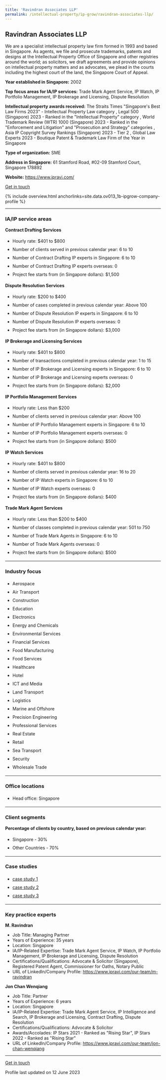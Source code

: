 ```yaml
---
title: 'Ravindran Associates LLP'
permalink: /intellectual-property/ip-grow/ravindran-associates-llp/
---
```


## Ravindran Associates LLP

We are a specialist intellectual property law firm formed in 1993 and based in Singapore. As agents, we file and prosecute trademarks, patents and designs at the Intellectual Property Office of Singapore and other registries around the world; as solicitors, we draft agreements and provide opinions on intellectual property matters and as advocates, we plead in the courts including the highest court of the land, the Singapore Court of Appeal.

<b>Year established in Singapore:</b> 2002

<b>Top focus areas for IA/IP services:</b> Trade Mark Agent Service, IP Watch, IP Portfolio Management, IP Brokerage and Licensing, Dispute Resolution

<b>Intellectual property awards received:</b> The Straits Times "Singapore's Best Law Firms 2023" - Intellectual Property Law category , Legal 500 (Singapore) 2023 - Ranked in the "Intellectual Property" category , World Trademark Review (WTR) 1000 (Singapore) 2023 - Ranked in the "Enforcement and Litigation" and "Prosecution and Strategy" categories , Asia IP Copyright Survey Rankings (Singapore) 2023 - Tier 2 , Global Law Experts 2023 - Boutique Patent & Trademark Law Firm of the Year in Singapore

<b>Type of organization:</b> SME

<b>Address in Singapore:</b> 61 Stamford Road, #02-09 Stamford Court, Singapore 178892

<b>Website:</b> <a href='https://www.ipravi.com/'>https://www.ipravi.com/</a>

<a class='btn' href='https://form.gov.sg/642b843bda710f00125ae2d3' target='_blank' rel='noopener'>Get in touch</a>

{% include overview.html anchorlinks=site.data.ov013_1b-ipgrow-company-profile %}

---
<a name='ip-related-service-areas'></a>
### IA/IP service areas

**Contract Drafting Services**

<ul>
<li style='line-height: 27px; margin: 0px 0px !important'>Hourly rate:  $401 to $800</li>
<li style='line-height: 27px; margin: 0px 0px !important'>Number of clients served in previous calendar year: 6 to 10</li>
<li style='line-height: 27px; margin: 0px 0px !important'>Number of Contract Drafting IP experts in Singapore: 6 to 10</li>
<li style='line-height: 27px; margin: 0px 0px !important'>Number of Contract Drafting IP experts overseas: 0</li>
<li style='line-height: 27px; margin: 0px 0px !important'>Project fee starts from (in Singapore dollars): $1,500</li>
</ul>

**Dispute Resolution Services**

<ul>
<li style='line-height: 27px; margin: 0px 0px !important'>Hourly rate:  $200 to $400</li>
<li style='line-height: 27px; margin: 0px 0px !important'>Number of cases completed in previous calendar year: Above 100</li>
<li style='line-height: 27px; margin: 0px 0px !important'>Number of Dispute Resolution IP experts in Singapore: 6 to 10</li>
<li style='line-height: 27px; margin: 0px 0px !important'>Number of Dispute Resolution IP experts overseas: 0</li>
<li style='line-height: 27px; margin: 0px 0px !important'>Project fee starts from (in Singapore dollars):  $3,000</li>
</ul>

**IP Brokerage and Licensing Services**

<ul>
<li style='line-height: 27px; margin: 0px 0px !important'>Hourly rate:  $401 to $800</li>
<li style='line-height: 27px; margin: 0px 0px !important'>Number of transactions completed in previous calendar year: 1 to 15</li>
<li style='line-height: 27px; margin: 0px 0px !important'>Number of IP Brokerage and Licensing experts in Singapore: 6 to 10</li>
<li style='line-height: 27px; margin: 0px 0px !important'>Number of IP Brokerage and Licensing experts overseas: 0</li>
<li style='line-height: 27px; margin: 0px 0px !important'>Project fee starts from (in Singapore dollars):  $2,000</li>
</ul>

**IP Portfolio Management Services**

<ul>
<li style='line-height: 27px; margin: 0px 0px !important'>Hourly rate:  Less than $200</li>
<li style='line-height: 27px; margin: 0px 0px !important'>Number of clients served in previous calendar year: Above 100</li>
<li style='line-height: 27px; margin: 0px 0px !important'>Number of IP Portfolio Management experts in Singapore: 6 to 10</li>
<li style='line-height: 27px; margin: 0px 0px !important'>Number of IP Portfolio Management experts overseas: 0</li>
<li style='line-height: 27px; margin: 0px 0px !important'>Project fee starts from (in Singapore dollars):  $500</li>
</ul>

**IP Watch Services**

<ul>
<li style='line-height: 27px; margin: 0px 0px !important'>Hourly rate:  $401 to $800</li>
<li style='line-height: 27px; margin: 0px 0px !important'>Number of clients served in previous calendar year: 16 to 20</li>
<li style='line-height: 27px; margin: 0px 0px !important'>Number of IP Watch experts in Singapore: 6 to 10</li>
<li style='line-height: 27px; margin: 0px 0px !important'>Number of IP Watch experts overseas: 0</li>
<li style='line-height: 27px; margin: 0px 0px !important'>Project fee starts from (in Singapore dollars):  $400</li>
</ul>

**Trade Mark Agent Services**

<ul>
<li style='line-height: 27px; margin: 0px 0px !important'>Hourly rate:  Less than $200 to $400</li>
<li style='line-height: 27px; margin: 0px 0px !important'>Number of classes completed in previous calendar year: 501 to 750</li>
<li style='line-height: 27px; margin: 0px 0px !important'>Number of Trade Mark Agents in Singapore: 6 to 10</li>
<li style='line-height: 27px; margin: 0px 0px !important'>Number of Trade Mark Agents overseas: 0</li>
<li style='line-height: 27px; margin: 0px 0px !important'>Project fee starts from (in Singapore dollars):  $500</li>
</ul>

---
<a name='industry-focus'></a>
### Industry focus

<ul><li style='line-height: 27px; margin: 0px 0px !important'> Aerospace</li><li style='line-height: 27px; margin: 0px 0px !important'>Air Transport</li><li style='line-height: 27px; margin: 0px 0px !important'>Construction</li><li style='line-height: 27px; margin: 0px 0px !important'>Education</li><li style='line-height: 27px; margin: 0px 0px !important'>Electronics</li><li style='line-height: 27px; margin: 0px 0px !important'>Energy and Chemicals</li><li style='line-height: 27px; margin: 0px 0px !important'>Environmental Services</li><li style='line-height: 27px; margin: 0px 0px !important'>Financial Services</li><li style='line-height: 27px; margin: 0px 0px !important'>Food Manufacturing</li><li style='line-height: 27px; margin: 0px 0px !important'>Food Services</li><li style='line-height: 27px; margin: 0px 0px !important'>Healthcare</li><li style='line-height: 27px; margin: 0px 0px !important'>Hotel</li><li style='line-height: 27px; margin: 0px 0px !important'>ICT and Media</li><li style='line-height: 27px; margin: 0px 0px !important'>Land Transport</li><li style='line-height: 27px; margin: 0px 0px !important'>Logistics</li><li style='line-height: 27px; margin: 0px 0px !important'>Marine and Offshore</li><li style='line-height: 27px; margin: 0px 0px !important'>Precision Engineering</li><li style='line-height: 27px; margin: 0px 0px !important'>Professional Services</li><li style='line-height: 27px; margin: 0px 0px !important'>Real Estate</li><li style='line-height: 27px; margin: 0px 0px !important'>Retail</li><li style='line-height: 27px; margin: 0px 0px !important'>Sea Transport</li><li style='line-height: 27px; margin: 0px 0px !important'>Security</li><li style='line-height: 27px; margin: 0px 0px !important'>Wholesale Trade</li></ul>

---
<a name='office-locations'></a>
### Office locations

<ul><li style='line-height: 27px; margin: 0px 0px !important'> Head office: Singapore</li></ul>

---
<a name='client-segments'></a>
### Client segments

**Percentage of clients by country, based on previous calendar year:**

<ul><li style='line-height: 27px; margin: 0px 0px !important'> Singapore - 30%	</li><li style='line-height: 27px; margin: 0px 0px !important'>Other Countries - 70%</li></ul>

---
<a name='case-studies'></a>
### Case studies

<ul><li style='line-height: 27px; margin: 0px 0px !important'> <a href="https://www.elitigation.sg/gd/s/2022_SGHC_33" target="_blank" rel="noopener">case study 1</a></li><li style='line-height: 27px; margin: 0px 0px !important'><a href="https://www.elitigation.sg/gd/s/2012_SGCA_56" target="_blank" rel="noopener">case study 2</a></li><li style='line-height: 27px; margin: 0px 0px !important'><a href="https://www.ipos.gov.sg/docs/default-source/resources-library/hearings-and-mediation/legal-decisions/2021/louis-vuitton-malletier-v-human-horizons-2021-sgipos-13.pdf" target="_blank" rel="noopener">case study 3</a></li></ul>

---
<a name='key-practice-experts'></a>
### Key practice experts

**M. Ravindran**

- Job Title: Managing Partner
- Years of Experience: 35 years
- Location: Singapore
- IA/IP-Related Expertise: Trade Mark Agent Service, IP Watch, IP Portfolio Management, IP Brokerage and Licensing, Dispute Resolution
- Certifications/Qualifications: Advocate & Solicitor (Singapore), Registered Patent Agent, Commissioner for Oaths, Notary Public
- URL of LinkedIn/Company Profile: <a href="https://www.ipravi.com/our-team/m-ravindran" target="_blank" rel="noopener">https://www.ipravi.com/our-team/m-ravindran</a>

**Jon Chan Wenqiang**

- Job Title: Partner
- Years of Experience: 6 years
- Location: Singapore
- IA/IP-Related Expertise: Trade Mark Agent Service, IP Intelligence and Search, IP Brokerage and Licensing, Contract Drafting, Dispute Resolution
- Certifications/Qualifications: Advocate & Solicitor
- Awards/Accolades: IP Stars 2021 - Ranked as "Rising Star", IP Stars 2022 - Ranked as "Rising Star"
- URL of LinkedIn/Company Profile: <a href="https://www.ipravi.com/our-team/jon-chan-wenqiang" target="_blank" rel="noopener">https://www.ipravi.com/our-team/jon-chan-wenqiang</a>

---
<p>
<a class='btn' href='https://form.gov.sg/642b843bda710f00125ae2d3' target='_blank' rel='noopener'>Get in touch</a>
</p>
Profile last updated on 12 June 2023
